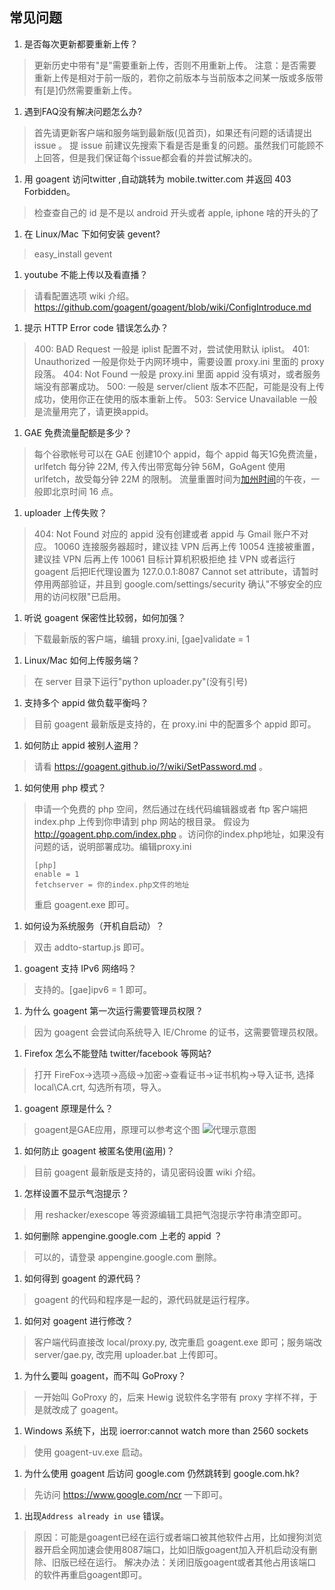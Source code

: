 ## 常见问题

1. 是否每次更新都要重新上传？
> 更新历史中带有"是"需要重新上传，否则不用重新上传。
> 注意：是否需要重新上传是相对于前一版的，若你之前版本与当前版本之间某一版或多版带有[是]仍然需要重新上传。

1. 遇到FAQ没有解决问题怎么办?
> 首先请更新客户端和服务端到最新版(见首页)，如果还有问题的话请提出 issue 。
> 提 issue 前建议先搜索下看是否是重复的问题。虽然我们可能顾不上回答，但是我们保证每个issue都会看的并尝试解决的。

1. 用 goagent 访问twitter ,自动跳转为 mobile.twitter.com 并返回 403 Forbidden。
> 检查查自己的 id 是不是以 android 开头或者 apple, iphone 啥的开头的了

1. 在 Linux/Mac 下如何安装 gevent?
> easy_install gevent

1. youtube 不能上传以及看直播？
> 请看配置选项 wiki 介绍。https://github.com/goagent/goagent/blob/wiki/ConfigIntroduce.md

1. 提示 HTTP Error code 错误怎么办？
> 400: BAD Request 一般是 iplist 配置不对，尝试使用默认 iplist。
> 401: Unauthorized 一般是你处于内网环境中，需要设置 proxy.ini 里面的 proxy 段落。
> 404: Not Found 一般是 proxy.ini 里面 appid 没有填对，或者服务端没有部署成功。
> 500: 一般是 server/client 版本不匹配，可能是没有上传成功，使用你正在使用的版本重新上传。
> 503: Service Unavailable 一般是流量用完了，请更换appid。

1. GAE 免费流量配额是多少？
> 每个谷歌帐号可以在 GAE 创建10个 appid，每个 appid 每天1G免费流量，urlfetch 每分钟 22M, 传入传出带宽每分钟 56M，GoAgent 使用 urlfetch，故受每分钟 22M 的限制。
> 流量重置时间为[加州时间](http://zh.thetimenow.com/united_states/california/san_francisco)的午夜，一般即北京时间 16 点。

1. uploader 上传失败？
> 404: Not Found 对应的 appid 没有创建或者 appid 与 Gmail 账户不对应。
> 10060 连接服务器超时，建议挂 VPN 后再上传
> 10054 连接被重置，建议挂 VPN 后再上传
> 10061 目标计算机积极拒绝 挂 VPN 或者运行 goagent 后把IE代理设置为 127.0.0.1:8087
> Cannot set attribute，请暂时停用两部验证，并且到 google.com/settings/security 确认"不够安全的应用的访问权限"已启用。

1. 听说 goagent 保密性比较弱，如何加强？
> 下载最新版的客户端，编辑 proxy.ini, [gae]validate = 1

1. Linux/Mac 如何上传服务端？
> 在 server 目录下运行"python uploader.py"(没有引号)

1. 支持多个 appid 做负载平衡吗？
> 目前 goagent 最新版是支持的，在 proxy.ini 中的配置多个 appid 即可。

1. 如何防止 appid 被别人盗用？
> 请看 <https://goagent.github.io/?/wiki/SetPassword.md> 。

1. 如何使用 php 模式？
> 申请一个免费的 php 空间，然后通过在线代码编辑器或者 ftp 客户端把 index.php 上传到你申请到 php 网站的根目录。
> 假设为 <http://goagent.php.com/index.php> 。访问你的index.php地址，如果没有问题的话，说明部署成功。编辑proxy.ini 
>    ```
>    [php]
>    enable = 1
>    fetchserver = 你的index.php文件的地址
>    ```
> 重启 goagent.exe 即可。


1. 如何设为系统服务（开机自启动）？
> 双击 addto-startup.js 即可。

1. goagent 支持 IPv6 网络吗？
> 支持的。[gae]ipv6 = 1 即可。

1. 为什么 goagent 第一次运行需要管理员权限？
> 因为 goagent 会尝试向系统导入 IE/Chrome 的证书，这需要管理员权限。

1. Firefox 怎么不能登陆 twitter/facebook 等网站?
> 打开 FireFox->选项->高级->加密->查看证书->证书机构->导入证书, 选择local\CA.crt, 勾选所有项，导入。

1. goagent 原理是什么？
> goagent是GAE应用，原理可以参考这个图 ![代理示意图](https://cloud.githubusercontent.com/assets/195836/4602738/ac950aba-5149-11e4-8976-a2606ba08e05.png)

1. 如何防止 goagent 被匿名使用(盗用)？
> 目前 goagent 最新版是支持的，请见密码设置 wiki 介绍。

1. 怎样设置不显示气泡提示？
> 用 reshacker/exescope 等资源编辑工具把气泡提示字符串清空即可。

1. 如何删除 appengine.google.com 上老的 appid ？
> 可以的，请登录 appengine.google.com 删除。

1. 如何得到 goagent 的源代码？
> goagent 的代码和程序是一起的，源代码就是运行程序。

1. 如何对 goagent 进行修改？
> 客户端代码直接改 local/proxy.py, 改完重启 goagent.exe 即可；服务端改 server/gae.py, 改完用 uploader.bat 上传即可。

1. 为什么要叫 goagent，而不叫 GoProxy？
> 一开始叫 GoProxy 的，后来 Hewig 说软件名字带有 proxy 字样不祥，于是就改成了 goagent。

1. Windows 系统下，出现 ioerror:cannot watch more than 2560 sockets
> 使用 goagent-uv.exe 启动。

1. 为什么使用 goagent 后访问 google.com 仍然跳转到 google.com.hk?
> 先访问 https://www.google.com/ncr 一下即可。

1. 出现`Address already in use` 错误。
> 原因：可能是goagent已经在运行或者端口被其他软件占用，比如搜狗浏览器开启全网加速会使用8087端口，比如旧版goagent加入开机启动没有删除、旧版已经在运行。
> 解决办法：关闭旧版goagent或者其他占用该端口的软件再重启goagent即可。
